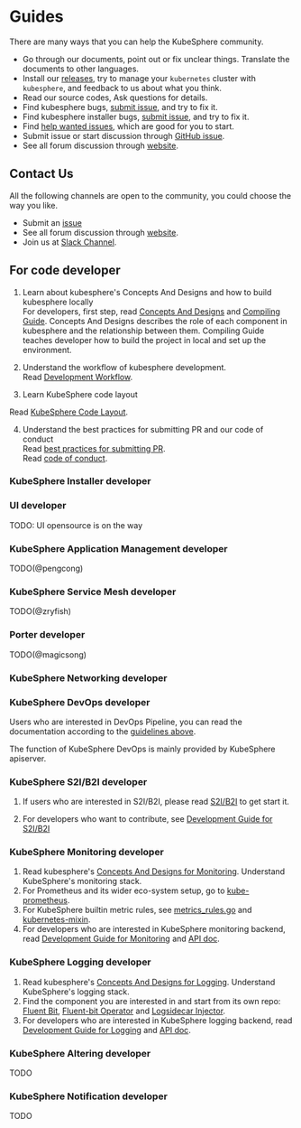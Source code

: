 # Guides
There are many ways that you can help the KubeSphere community.

- Go through our documents, point out or fix unclear things. Translate the documents to other languages.
- Install our [releases](https://kubesphere.io/en/install), try to manage your `kubernetes` cluster with `kubesphere`, and feedback to us about 
what you think.
- Read our source codes, Ask questions for details.
- Find kubesphere bugs, [submit issue](https://github.com/kubesphere/kubesphere/issues), and try to fix it.
- Find kubesphere installer bugs, [submit issue](https://github.com/kubesphere/ks-installer/issues), and try to fix it.
- Find [help wanted issues](https://github.com/kubesphere/kubesphere/issues?q=is%3Aopen+is%3Aissue+label%3A%22help+wanted%22),
which are good for you to start.
- Submit issue or start discussion through [GitHub issue](https://github.com/kubesphere/kubesphere/issues/new).
- See all forum discussion through [website](https://kubesphere.io/forum/).

## Contact Us
All the following channels are open to the community, you could choose the way you like.
* Submit an [issue](https://github.com/kubesphere/kubesphere/issues)
* See all forum discussion through [website](https://kubesphere.io/forum/).
* Join us at [Slack Channel](https://join.slack.com/t/kubesphere/shared_invite/enQtNTE3MDIxNzUxNzQ0LTZkNTdkYWNiYTVkMTM5ZThhODY1MjAyZmVlYWEwZmQ3ODQ1NmM1MGVkNWEzZTRhNzk0MzM5MmY4NDc3ZWVhMjE).

## For code developer

1. Learn about kubesphere's Concepts And Designs and how to build kubesphere locally  
For developers, first step, read [Concepts And Designs](../concepts-and-designs/README.md) and [Compiling Guide](How-to-build.md). 
Concepts And Designs describes the role of each component in kubesphere and the relationship between them.
Compiling Guide teaches developer how to build the project in local and set up the environment.

2. Understand the workflow of kubesphere development.  
Read [Development Workflow](Development-workflow.md).

3. Learn KubeSphere code layout

Read [KubeSphere Code Layout](Kubesphere-code-layout.md).

4. Understand the best practices for submitting PR and our code of conduct  
Read [best practices for submitting PR](pull-requests.md).  
Read [code of conduct](code-of-conduct.md).


### KubeSphere Installer developer

### UI developer

TODO: UI opensource is on the way

### KubeSphere Application Management developer

TODO(@pengcong)

### KubeSphere Service Mesh developer

TODO(@zryfish)

### Porter developer

TODO(@magicsong)

### KubeSphere Networking developer

### KubeSphere DevOps developer

Users who are interested in DevOps Pipeline, you can read the documentation according to the [guidelines above](README.md#for-code-developer).

The function of KubeSphere DevOps is mainly provided by KubeSphere apiserver.

### KubeSphere S2I/B2I developer

1. If users who are interested in S2I/B2I, please read [S2I/B2I](https://github.com/kubesphere/s2ioperator#source-to-image-operator) to get start it.

2. For developers who want to contribute, see [Development Guide for S2I/B2I](https://github.com/kubesphere/s2ioperator/blob/master/docs/DEVELOPMENT.md)

### KubeSphere Monitoring developer

1. Read kubesphere's [Concepts And Designs for Monitoring](../concepts-and-designs/kubesphere-monitoring.md). Understand KubeSphere's monitoring stack.
2. For Prometheus and its wider eco-system setup, go to [kube-prometheus](https://github.com/kubesphere/prometheus-operator/tree/ks-v0.27.0/contrib/kube-prometheus).
3. For KubeSphere builtin metric rules, see [metrics_rules.go](https://github.com/kubesphere/kubesphere/blob/master/pkg/models/metrics/metrics_rules.go) and [kubernetes-mixin](https://github.com/kubesphere/kubernetes-mixin/blob/ks-v0.27.0/rules/rules.libsonnet).
4. For developers who are interested in KubeSphere monitoring backend, read [Development Guide for Monitoring](kubesphere-monitoring-development-guide.md) and [API doc](https://kubesphere.com.cn/docs/v2.1/api/kubesphere#tag/Cluster-Metrics).

### KubeSphere Logging developer

1. Read kubesphere's [Concepts And Designs for Logging](../concepts-and-designs/kubesphere-logging.md). Understand KubeSphere's logging stack.
2. Find the component you are interested in and start from its own repo: [Fluent Bit](https://github.com/kubesphere/fluent-bit), [Fluent-bit Operator](https://github.com/kubesphere/fluentbit-operator) and [Logsidecar Injector](https://github.com/kubesphere/logsidecar-injector).
3. For developers who are interested in KubeSphere logging backend, read [Development Guide for Logging](kubesphere-logging-devlopment-guide.md) and [API doc](https://kubesphere.com.cn/docs/v2.1/api/kubesphere#tag/Log-Query).

### KubeSphere Altering developer

TODO

### KubeSphere Notification developer

TODO



